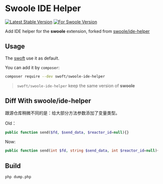 # Swoole IDE Helper

[![Latest Stable Version](http://img.shields.io/packagist/v/swoft/swoole-ide-helper.svg)](https://packagist.org/packages/swoft/swoole-ide-helper)
[![For Swoole Version](https://img.shields.io/badge/swoole--version-v4.4.2-yellowgreen)](https://packagist.org/packages/swoft/swoole-ide-helper)

Add IDE helper for the **swoole** extension, forked from [swoole/ide-helper](https://github.com/swoole/ide-helper)

## Usage

The [swoft](https://github.com/swoft-cloud/swoft) use it as default.

You can add it by `composer`:

```bash
composer require --dev swoft/swoole-ide-helper
```

> `swoft/swoole-ide-helper` keep the same version of **swoole**

## Diff With swoole/ide-helper

跟源仓库稍微不同的是：给大部分方法参数添加了变量类型。

Old：

```php
public function send($fd, $send_data, $reactor_id=null){}
```

Now:

```php
public function send(int $fd, string $send_data, int $reactor_id=null){}
```

## Build

```bash
php dump.php
```
